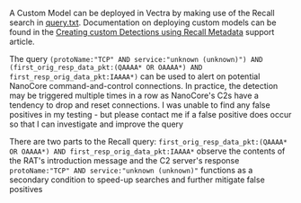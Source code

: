 A Custom Model can be deployed in Vectra by making use of the Recall search in [query.txt](https://github.com/Abjuri5t/Hunting-NanoCore/blob/main/Vectra-Custom-Model/query.txt). Documentation on deploying custom models can be found in the [Creating custom Detections using Recall Metadata](https://support.vectra.ai/s/article/KB-VS-1179) support article.

The query `(protoName:"TCP" AND service:"unknown (unknown)") AND (first_orig_resp_data_pkt:(QAAAA* OR OAAAA*) AND first_resp_orig_data_pkt:IAAAA*)` can be used to alert on potential NanoCore command-and-control connections. In practice, the detection may be triggered multiple times in a row as NanoCore's C2s have a tendency to drop and reset connections. I was unable to find any false positives in my testing - but please contact me if a false positive does occur so that I can investigate and improve the query

There are two parts to the Recall query:
`first_orig_resp_data_pkt:(QAAAA* OR OAAAA*) AND first_resp_orig_data_pkt:IAAAA*` observe the contents of the RAT's introduction message and the C2 server's response
`protoName:"TCP" AND service:"unknown (unknown)"` functions as a secondary condition to speed-up searches and further mitigate false positives
